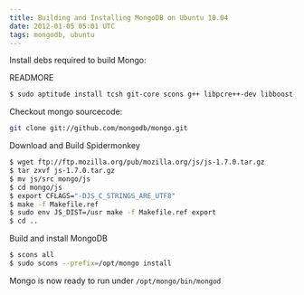 ```yaml
---
title: Building and Installing MongoDB on Ubuntu 10.04
date: 2012-01-05 05:01 UTC
tags: mongodb, ubuntu
---
```


Install debs required to build Mongo:

READMORE

```bash
$ sudo aptitude install tcsh git-core scons g++ libpcre++-dev libboost-dev libreadline-dev libboost-program-options-dev libboost-thread-dev libboost-filesystem-dev libboost-date-time-dev
```

Checkout mongo sourcecode:

```bash
git clone git://github.com/mongodb/mongo.git
```

Download and Build Spidermonkey

```bash
$ wget ftp://ftp.mozilla.org/pub/mozilla.org/js/js-1.7.0.tar.gz
$ tar zxvf js-1.7.0.tar.gz
$ mv js/src mongo/js
$ cd mongo/js
$ export CFLAGS="-DJS_C_STRINGS_ARE_UTF8"
$ make -f Makefile.ref
$ sudo env JS_DIST=/usr make -f Makefile.ref export
$ cd ..
```

Build and install MongoDB

```bash
$ scons all
$ sudo scons --prefix=/opt/mongo install
```

Mongo is now ready to run under `/opt/mongo/bin/mongod`
